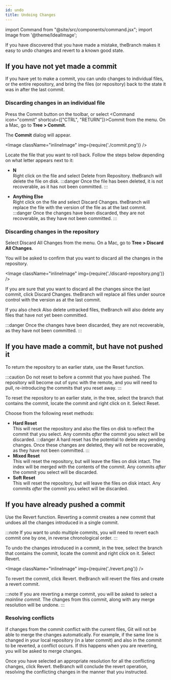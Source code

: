 ```yaml
---
id: undo
title: Undoing Changes
---
```


import Command from "@site/src/components/command.jsx";
import Image from '@theme/IdealImage';

If you have discovered that you have made a mistake, theBranch makes it easy to undo changes and revert to a known good state.

## If you have not yet made a commit

If you have yet to make a commit, you can undo changes to individual files, or the entire repository, and bring the files (or repository) back to the state it was in after the last commit.

### Discarding changes in an individual file

Press the <Command icon="commit">Commit</Command> button on the toolbar, or select <Command icon="commit" shortcut={["CTRL", "RETURN"]}>Commit</Command> from the menu. On a Mac, go to **Tree > Commit**.

The **Commit** dialog will appear.

<Image className="inlineImage" img={require('./commit.png')} />

Locate the file that you want to roll back. Follow the steps below depending on what letter appears next to it:

- **N**<br />
Right click on the file and select <Command icon="edit-delete">Delete from Repository</Command>. theBranch will delete the file on disk.
:::danger
Once the file has been deleted, it is not recoverable, as it has not been committed.
:::

- **Anything Else**<br />
Right click on the file and select <Command icon="edit-undo">Discard Changes</Command>. theBranch will replace the file with the version of the file as at the last commit.
:::danger
Once the changes have been discarded, they are not recoverable, as they have not been committed.
:::

### Discarding changes in the repository

Select <Command icon="edit-delete">Discard All Changes</Command> from the menu. On a Mac, go to **Tree > Discard All Changes**.

You will be asked to confirm that you want to discard all the changes in the repository.

<Image className="inlineImage" img={require('./discard-repository.png')} />

If you are sure that you want to discard all the changes since the last commit, click <Command>Discard Changes</Command>. theBranch will replace all files under source control with the version as at the last commit.

If you also check <Command>Also delete untracked files</Command>, theBranch will also delete any files that have not yet been committed.

:::danger
Once the changes have been discarded, they are not recoverable, as they have not been committed.
:::

## If you have made a commit, but have not pushed it

To return the repository to an earlier state, use the <Command icon="edit-undo">Reset</Command> function.

:::caution
Do not reset to before a commit that you have pushed. The repository will become out of sync with the remote, and you will need to pull, re-introducing the commits that you reset away.
:::

To reset the repository to an earlier state, in the tree, select the branch that contains the commit, locate the commit and right click on it. Select <Command icon="edit-undo">Reset</Command>.

Choose from the following reset methods:

- **Hard Reset**<br />
This will reset the repository and also the files on disk to reflect the commit that you select. Any commits *after* the commit you select will be discarded.
:::danger
A hard reset has the potential to delete any pending changes. Once these changes are deleted, they will not be recoverable, as they have not been committed.
:::
- **Mixed Reset**<br />
This will reset the repository, but will leave the files on disk intact. The index will be merged with the contents of the commit. Any commits *after* the commit you select will be discarded.
- **Soft Reset**<br />
This will reset the repository, but will leave the files on disk intact. Any commits *after* the commit you select will be discarded.

## If you have already pushed a commit

Use the <Command icon="vcs-revert">Revert</Command> function. Reverting a commit creates a new commit that undoes all the changes introduced in a single commit.

:::note
If you want to undo multiple commits, you will need to revert each commit one by one, in reverse chronological order.
:::

To undo the changes introduced in a commit, in the tree, select the branch that contains the commit, locate the commit and right click on it. Select <Command icon="vcs-revert">Revert</Command>.

<Image className="inlineImage" img={require('./revert.png')} />

To revert the commit, click <Command icon="vcs-revert">Revert</Command>. theBranch will revert the files and create a revert commit.

:::note
If you are reverting a merge commit, you will be asked to select a *mainline commit*. The changes from this commit, along with any merge resolution will be undone.
:::

### Resolving conflicts

If changes from the commit conflict with the current files, Git will not be able to merge the changes automatically. For example, if the same line is changed in your local repository (in a later commit) and also in the commit to be reverted, a conflict occurs. If this happens when you are reverting, you will be asked to merge changes.

Once you have selected an appropriate resolution for all the conflicting changes, click <Command icon="vcs-revert">Revert</Command>. theBranch will conclude the revert operation, resolving the conflicting changes in the manner that you instructed.